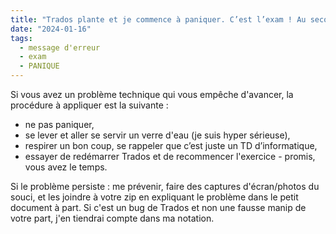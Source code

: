 ```yaml
---
title: "Trados plante et je commence à paniquer. C’est l’exam ! Au secours !!"
date: "2024-01-16"
tags:
  - message d'erreur
  - exam
  - PANIQUE
---
```


Si vous avez un problème technique qui vous empêche d'avancer, la procédure à appliquer est la suivante :

- ne pas paniquer,
- se lever et aller se servir un verre d'eau (je suis hyper sérieuse),
- respirer un bon coup, se rappeler que c’est juste un TD d’informatique,
- essayer de redémarrer Trados et de recommencer l'exercice - promis, vous avez le temps.

Si le problème persiste : me prévenir, faire des captures d'écran/photos du souci, et les joindre à votre zip en expliquant le problème dans le petit document à part. Si c'est un bug de Trados et non une fausse manip de votre part, j'en tiendrai compte dans ma notation.

